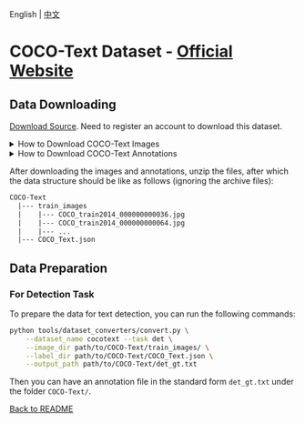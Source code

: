 English | [中文](../../cn/datasets/cocotext_CN.md)

# COCO-Text Dataset - [Official Website](https://vision.cornell.edu/se3/coco-text-2/)

## Data Downloading

[Download Source](https://rrc.cvc.uab.es/?ch=5&com=downloads). Need to register an account to download this dataset.

<details>
    <summary>How to Download COCO-Text Images</summary>

The COCO-Text images dataset can be downloaded from [here](https://rrc.cvc.uab.es/?com=downloads&action=download&ch=5&f=aHR0cDovL21zdm9jZHMuYmxvYi5jb3JlLndpbmRvd3MubmV0L2NvY28yMDE0L3RyYWluMjAxNC56aXA=) 

</details>

<details>
    <summary>How to Download COCO-Text Annotations</summary>
    
The COCO-Text annotations (in JSON format) can be downloaded from [here](https://rrc.cvc.uab.es/?com=downloads&action=download&ch=5&f=aHR0cHM6Ly9zMy5hbWF6b25hd3MuY29tL2NvY290ZXh0L0NPQ09fVGV4dC56aXA=)

</details>

After downloading the images and annotations, unzip the files, after which the data structure should be like as follows (ignoring the archive files):
```txt
COCO-Text
  |--- train_images
  |    |--- COCO_train2014_000000000036.jpg
  |    |--- COCO_train2014_000000000064.jpg
  |    |--- ...
  |--- COCO_Text.json
```

## Data Preparation

### For Detection Task

To prepare the data for text detection, you can run the following commands:

```bash
python tools/dataset_converters/convert.py \
    --dataset_name cocotext --task det \
    --image_dir path/to/COCO-Text/train_images/ \
    --label_dir path/to/COCO-Text/COCO_Text.json \
    --output_path path/to/COCO-Text/det_gt.txt
```

Then you can have an annotation file in the standard form `det_gt.txt` under the folder `COCO-Text/`.

[Back to README](../../../tools/dataset_converters/README.md)
